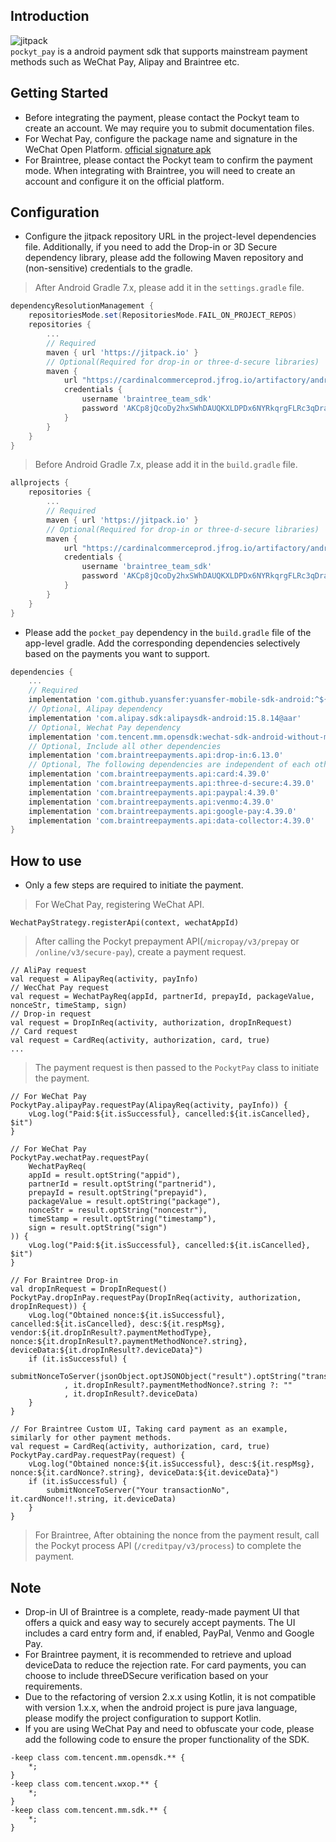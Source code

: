 ## Introduction

![jitpack](https://img.shields.io/badge/jitpack-v2.0.0-blue)  
`pockyt_pay` is a android payment sdk that supports mainstream payment methods such as WeChat Pay, Alipay and Braintree etc.

## Getting Started

- Before integrating the payment, please contact the Pockyt team to create an account. We may require you to submit documentation files.
- For Wechat Pay, configure the package name and signature in the WeChat Open Platform. [official signature apk](https://res.wx.qq.com/wxdoc/dist/assets/media/Gen_Signature_Android.e481f889.zip)
- For Braintree, please contact the Pockyt team to confirm the payment mode. When integrating with Braintree, you will need to create an account and configure it on the official platform.

## Configuration

* Configure the jitpack repository URL in the project-level dependencies file. Additionally, if you need to add the Drop-in or 3D Secure dependency library, please add the following Maven repository and (non-sensitive) credentials to the gradle.
> After Android Gradle 7.x, please add it in the `settings.gradle` file.
```gradle
dependencyResolutionManagement {
    repositoriesMode.set(RepositoriesMode.FAIL_ON_PROJECT_REPOS)
    repositories {
        ...
        // Required
        maven { url 'https://jitpack.io' }
        // Optional(Required for drop-in or three-d-secure libraries)
        maven {
            url "https://cardinalcommerceprod.jfrog.io/artifactory/android"
            credentials {
                username 'braintree_team_sdk'
                password 'AKCp8jQcoDy2hxSWhDAUQKXLDPDx6NYRkqrgFLRc3qDrayg6rrCbJpsKKyMwaykVL8FWusJpp'
            }
        }
    }
}
```
> Before Android Gradle 7.x, please add it in the `build.gradle` file.
```gradle
allprojects {
    repositories {
        ...
        // Required
        maven { url 'https://jitpack.io' }
        // Optional(Required for drop-in or three-d-secure libraries)
        maven {
            url "https://cardinalcommerceprod.jfrog.io/artifactory/android"
            credentials {
                username 'braintree_team_sdk'
                password 'AKCp8jQcoDy2hxSWhDAUQKXLDPDx6NYRkqrgFLRc3qDrayg6rrCbJpsKKyMwaykVL8FWusJpp'
            }
        }
    }
}
```
* Please add the `pocket_pay` dependency in the `build.gradle` file of the app-level gradle. Add the corresponding dependencies selectively based on the payments you want to support.
```gradle
dependencies {
    ...
    // Required
    implementation 'com.github.yuansfer:yuansfer-mobile-sdk-android:^${version}' 
    // Optional, Alipay dependency
    implementation 'com.alipay.sdk:alipaysdk-android:15.8.14@aar' 
    // Optional, Wechat Pay dependency
    implementation 'com.tencent.mm.opensdk:wechat-sdk-android-without-mta:6.8.0'  
    // Optional, Include all other dependencies
    implementation 'com.braintreepayments.api:drop-in:6.13.0' 
    // Optional, The following dependencies are independent of each other, so you can add them as needed.
    implementation 'com.braintreepayments.api:card:4.39.0' 
    implementation 'com.braintreepayments.api:three-d-secure:4.39.0' 
    implementation 'com.braintreepayments.api:paypal:4.39.0' 
    implementation 'com.braintreepayments.api:venmo:4.39.0'
    implementation 'com.braintreepayments.api:google-pay:4.39.0'
    implementation 'com.braintreepayments.api:data-collector:4.39.0'
}
```

## How to use

* Only a few steps are required to initiate the payment.
> For WeChat Pay, registering WeChat API.
```
WechatPayStrategy.registerApi(context, wechatAppId)
```
> After calling the Pockyt prepayment API(`/micropay/v3/prepay` or `/online/v3/secure-pay`), create a payment request.
```
// AliPay request
val request = AlipayReq(activity, payInfo)
// WecChat Pay request
val request = WechatPayReq(appId, partnerId, prepayId, packageValue, nonceStr, timeStamp, sign)
// Drop-in request
val request = DropInReq(activity, authorization, dropInRequest)
// Card request
val request = CardReq(activity, authorization, card, true)
...
```
> The payment request is then passed to the `PockytPay` class to initiate the payment.
```
// For WeChat Pay
PockytPay.alipayPay.requestPay(AlipayReq(activity, payInfo)) {
    vLog.log("Paid:${it.isSuccessful}, cancelled:${it.isCancelled}, $it")
}

// For WeChat Pay
PockytPay.wechatPay.requestPay(
    WechatPayReq(
    appId = result.optString("appid"),
    partnerId = result.optString("partnerid"),
    prepayId = result.optString("prepayid"),
    packageValue = result.optString("package"),
    nonceStr = result.optString("noncestr"),
    timeStamp = result.optString("timestamp"),
    sign = result.optString("sign")
)) {
    vLog.log("Paid:${it.isSuccessful}, cancelled:${it.isCancelled}, $it")
}

// For Braintree Drop-in
val dropInRequest = DropInRequest()
PockytPay.dropInPay.requestPay(DropInReq(activity, authorization, dropInRequest)) {
    vLog.log("Obtained nonce:${it.isSuccessful}, cancelled:${it.isCancelled}, desc:${it.respMsg}, vendor:${it.dropInResult?.paymentMethodType}, nonce:${it.dropInResult?.paymentMethodNonce?.string}, deviceData:${it.dropInResult?.deviceData}")
    if (it.isSuccessful) {
        submitNonceToServer(jsonObject.optJSONObject("result").optString("transactionNo")
            , it.dropInResult?.paymentMethodNonce?.string ?: ""
            , it.dropInResult?.deviceData)
    }
}

// For Braintree Custom UI, Taking card payment as an example, similarly for other payment methods.
val request = CardReq(activity, authorization, card, true)
PockytPay.cardPay.requestPay(request) {
    vLog.log("Obtained nonce:${it.isSuccessful}, desc:${it.respMsg}, nonce:${it.cardNonce?.string}, deviceData:${it.deviceData}")
    if (it.isSuccessful) {
        submitNonceToServer("Your transactionNo", it.cardNonce!!.string, it.deviceData)
    }
}
```
> For Braintree, After obtaining the nonce from the payment result, call the Pockyt process API (`/creditpay/v3/process`) to complete the payment.

## Note

* Drop-in UI of Braintree is a complete, ready-made payment UI that offers a quick and easy way to securely accept payments. The UI includes a card entry form and, if enabled, PayPal, Venmo and Google Pay.
* For Braintree payment, it is recommended to retrieve and upload deviceData to reduce the rejection rate. For card payments, you can choose to include threeDSecure verification based on your requirements.
* Due to the refactoring of version 2.x.x using Kotlin, it is not compatible with version 1.x.x, when the android project is pure java language, please modify the project configuration to support Kotlin.
* If you are using WeChat Pay and need to obfuscate your code, please add the following code to ensure the proper functionality of the SDK.
```
-keep class com.tencent.mm.opensdk.** {
    *;
}
-keep class com.tencent.wxop.** {
    *;
}
-keep class com.tencent.mm.sdk.** {
    *;
}
```
